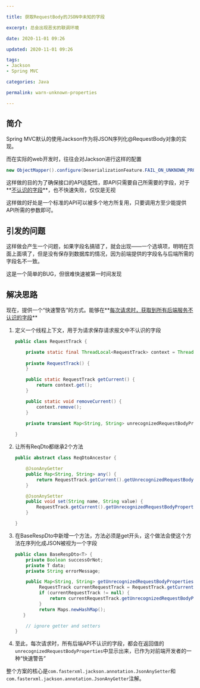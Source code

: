 ```yaml
---

title: 获取RequestBody的JSON中未知的字段

excerpt: 总会出现恶劣的联调环境

date: 2020-11-01 09:26

updated: 2020-11-01 09:26

tags:
- Jackson
- Spring MVC

categories: Java

permalink: warn-unknown-properties

---
```


## 简介

Spring MVC默认的使用Jackson作为将JSON序列化@RequestBody对象的实现。

而在实际的web开发时，往往会对Jackson进行这样的配置

~~~java
new ObjectMapper().configure(DeserializationFeature.FAIL_ON_UNKNOWN_PROPERTIES, false)
~~~



这样做的目的为了确保接口的API适配性，即API只需要自己所需要的字段，对于**<u>不认识的字段</u>**，也不快速失败，仅仅是无视

这样做的好处是一个标准的API可以被多个地方所复用，只要调用方至少能提供API所需的参数即可。



## 引发的问题

这样做会产生一个问题，如果字段名搞错了，就会出现——一个选填项，明明在页面上面填了，但是没有保存到数据库的情况，因为前端提供的字段名与后端所需的字段名不一致。

这是一个简单的BUG，但很难快速被第一时间发现



## 解决思路

现在，提供一个“快速警告”的方式。能够在**<u>每次请求时，获取到所有后端服务不认识的字段</u>**

1. 定义一个线程上下文，用于为请求保存请求报文中不认识的字段

   ~~~java
   public class RequestTrack {
   
       private static final ThreadLocal<RequestTrack> context = ThreadLocal.withInitial(RequestTrack::new);
       
       private RequestTrack() {
       }
   
       public static RequestTrack getCurrent() {
           return context.get();
       }
   
       public static void removeCurrent() {
           context.remove();
       }    
   
       private transient Map<String, String> unrecognizedRequestBodyProperties = Maps.newHashMap();
       
   }
   ~~~



2. 让所有ReqDto都继承2个方法

   ~~~java
   public abstract class ReqDtoAncestor {
   
       @JsonAnyGetter
       public Map<String, String> any() {
           return RequestTrack.getCurrent().getUnrecognizedRequestBodyProperties();
       }
   
       @JsonAnySetter
       public void set(String name, String value) {
           RequestTrack.getCurrent().getUnrecognizedRequestBodyProperties().put(name, value);
       }
   
   }
   ~~~

   

3. 在BaseRespDto中新增一个方法，方法必须是get开头，这个做法会使这个方法在序列化成JSON被视为一个字段

   ~~~java
   public class BaseRespDto<T> {
       private Boolean successOrNot;
       private T data;
       private String errorMessage;
   
       public Map<String, String> getUnrecognizedRequestBodyProperties() {
   		    RequestTrack currentRequestTrack = RequestTrack.getCurrent();
   		    if (currentRequestTrack != null) {
   			    return currentRequestTrack.getUnrecognizedRequestBodyProperties();
   	    	}
   		    return Maps.newHashMap();
   	  }
   
       // ignore getter and setters
   }
   ~~~



4. 至此，每次请求时，所有后端API不认识的字段，都会在返回值的`unrecognizedRequestBodyProperties`中显示出来，已作为对前端开发者的一种“快速警告”



整个方案的核心是`com.fasterxml.jackson.annotation.JsonAnySetter`和`com.fasterxml.jackson.annotation.JsonAnyGetter`注解。